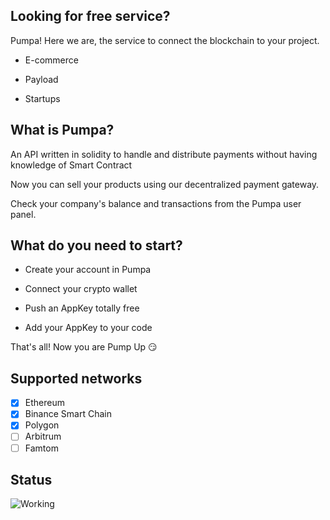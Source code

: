 ## Looking for free service?

Pumpa! Here we are, the service to connect the blockchain to your project.

- E-commerce

- Payload

- Startups

## What is Pumpa?

An API written in solidity to handle and distribute payments without having knowledge of Smart Contract 

Now you can sell your products using our decentralized payment gateway. 

Check your company's balance and transactions from the Pumpa user panel.

## What do you need to start? 

- Create your account in Pumpa 

- Connect your crypto wallet

- Push an AppKey totally free

- Add your AppKey to your code

That's all! Now you are Pump Up 😏

## Supported networks

- [X] Ethereum
- [X] Binance Smart Chain
- [X] Polygon
- [ ] Arbitrum
- [ ] Famtom

## Status

![Working](https://badgen.net/badge/Status/Working/orange?icon=github)
